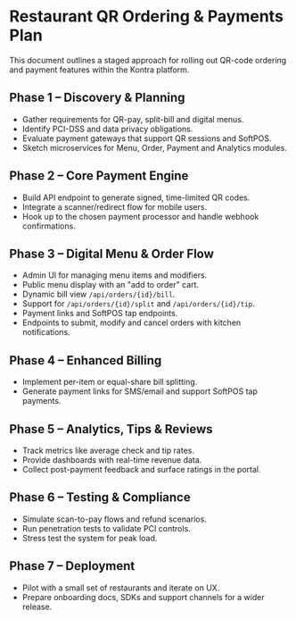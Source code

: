 # Restaurant QR Ordering & Payments Plan

This document outlines a staged approach for rolling out QR-code ordering and payment features within the Kontra platform.

## Phase 1 – Discovery & Planning
- Gather requirements for QR-pay, split-bill and digital menus.
- Identify PCI-DSS and data privacy obligations.
- Evaluate payment gateways that support QR sessions and SoftPOS.
- Sketch microservices for Menu, Order, Payment and Analytics modules.

## Phase 2 – Core Payment Engine
- Build API endpoint to generate signed, time-limited QR codes.
- Integrate a scanner/redirect flow for mobile users.
- Hook up to the chosen payment processor and handle webhook confirmations.

## Phase 3 – Digital Menu & Order Flow
- Admin UI for managing menu items and modifiers.
- Public menu display with an "add to order" cart.
- Dynamic bill view `/api/orders/{id}/bill`.
- Support for `/api/orders/{id}/split` and `/api/orders/{id}/tip`.
- Payment links and SoftPOS tap endpoints.
- Endpoints to submit, modify and cancel orders with kitchen notifications.

## Phase 4 – Enhanced Billing
- Implement per-item or equal-share bill splitting.
- Generate payment links for SMS/email and support SoftPOS tap payments.

## Phase 5 – Analytics, Tips & Reviews
- Track metrics like average check and tip rates.
- Provide dashboards with real-time revenue data.
- Collect post-payment feedback and surface ratings in the portal.

## Phase 6 – Testing & Compliance
- Simulate scan-to-pay flows and refund scenarios.
- Run penetration tests to validate PCI controls.
- Stress test the system for peak load.

## Phase 7 – Deployment
- Pilot with a small set of restaurants and iterate on UX.
- Prepare onboarding docs, SDKs and support channels for a wider release.
